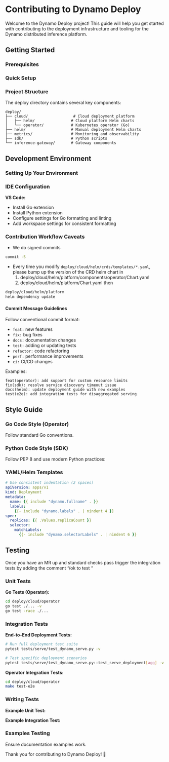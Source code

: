 # Contributing to Dynamo Deploy

Welcome to the Dynamo Deploy project! This guide will help you get started with contributing to the deployment infrastructure and tooling for the Dynamo distributed inference platform.

## Getting Started

### Prerequisites


### Quick Setup

### Project Structure

The deploy directory contains several key components:

```
deploy/
├── cloud/                    # Cloud deployment platform
│   ├── helm/                # Cloud platform Helm charts
│   └── operator/            # Kubernetes operator (Go)
├── helm/                    # Manual deployment Helm charts
├── metrics/                 # Monitoring and observability
├── sdk/                     # Python scripts
└── inference-gateway/       # Gateway components
```

## Development Environment

### Setting Up Your Environment


### IDE Configuration

**VS Code:**

- Install Go extension
- Install Python extension
- Configure settings for Go formatting and linting
- Add workspace settings for consistent formatting

### Contribution Workflow Caveats

- We do signed commits

```bash
commit -S
```

- Every time you modify `deploy/cloud/helm/crds/templates/*.yaml`, please bump up the version of the CRD helm chart in
    1. deploy/cloud/helm/platform/components/operator/Chart.yaml
    2. deploy/cloud/helm/platform/Chart.yaml
then

```bash
deploy/cloud/helm/platform
helm dependency update
```

#### Commit Message Guidelines

Follow conventional commit format:

- `feat:` new features
- `fix:` bug fixes
- `docs:` documentation changes
- `test:` adding or updating tests
- `refactor:` code refactoring
- `perf:` performance improvements
- `ci:` CI/CD changes

Examples:

```
feat(operator): add support for custom resource limits
fix(sdk): resolve service discovery timeout issue
docs(helm): update deployment guide with new examples
test(e2e): add integration tests for disaggregated serving
```

## Style Guide

### Go Code Style (Operator)

Follow standard Go conventions.


### Python Code Style (SDK)

Follow PEP 8 and use modern Python practices:


### YAML/Helm Templates

```yaml
# Use consistent indentation (2 spaces)
apiVersion: apps/v1
kind: Deployment
metadata:
  name: {{ include "dynamo.fullname" . }}
  labels:
    {{- include "dynamo.labels" . | nindent 4 }}
spec:
  replicas: {{ .Values.replicaCount }}
  selector:
    matchLabels:
      {{- include "dynamo.selectorLabels" . | nindent 6 }}
```

## Testing

Once you have an MR up and standard checks pass trigger the integration tests by adding the comment “/ok to test <COMMIT-ID> “


### Unit Tests

**Go Tests (Operator):**

```bash
cd deploy/cloud/operator
go test ./... -v
go test -race ./...
```

### Integration Tests

**End-to-End Deployment Tests:**

```bash
# Run full deployment test suite
pytest tests/serve/test_dynamo_serve.py -v

# Test specific deployment scenarios
pytest tests/serve/test_dynamo_serve.py::test_serve_deployment[agg] -v
```

**Operator Integration Tests:**

```bash
cd deploy/cloud/operator
make test-e2e
```

### Writing Tests

**Example Unit Test:**

**Example Integration Test:**


### Examples Testing

Ensure documentation examples work.


Thank you for contributing to Dynamo Deploy! 🚀
